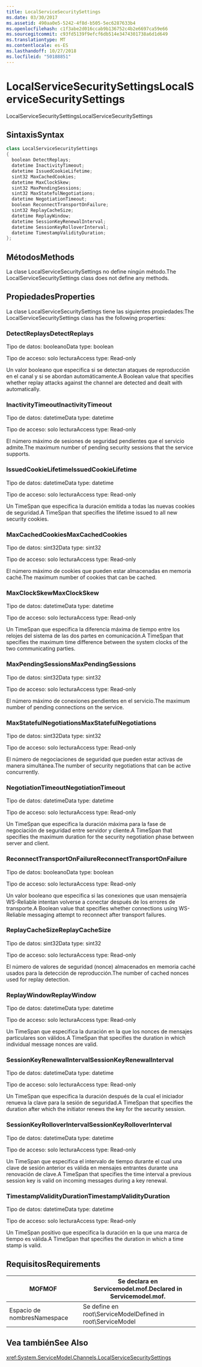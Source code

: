 ```yaml
---
title: LocalServiceSecuritySettings
ms.date: 03/30/2017
ms.assetid: 490aa0e5-5242-4f8d-b505-5ec6287633b4
ms.openlocfilehash: c1f3abe2d016ccab9b136752c4b2e6697ca59e66
ms.sourcegitcommit: c93fd5139f9efcf6db514e3474301738a6d1d649
ms.translationtype: MT
ms.contentlocale: es-ES
ms.lasthandoff: 10/27/2018
ms.locfileid: "50188851"
---
```

# <a name="localservicesecuritysettings"></a><span data-ttu-id="4b404-102">LocalServiceSecuritySettings</span><span class="sxs-lookup"><span data-stu-id="4b404-102">LocalServiceSecuritySettings</span></span>
<span data-ttu-id="4b404-103">LocalServiceSecuritySettings</span><span class="sxs-lookup"><span data-stu-id="4b404-103">LocalServiceSecuritySettings</span></span>  
  
## <a name="syntax"></a><span data-ttu-id="4b404-104">Sintaxis</span><span class="sxs-lookup"><span data-stu-id="4b404-104">Syntax</span></span>  
  
```csharp
class LocalServiceSecuritySettings  
{  
  boolean DetectReplays;  
  datetime InactivityTimeout;  
  datetime IssuedCookieLifetime;  
  sint32 MaxCachedCookies;  
  datetime MaxClockSkew;  
  sint32 MaxPendingSessions;  
  sint32 MaxStatefulNegotiations;  
  datetime NegotiationTimeout;  
  boolean ReconnectTransportOnFailure;  
  sint32 ReplayCacheSize;  
  datetime ReplayWindow;  
  datetime SessionKeyRenewalInterval;  
  datetime SessionKeyRolloverInterval;  
  datetime TimestampValidityDuration;  
};  
```  
  
## <a name="methods"></a><span data-ttu-id="4b404-105">Métodos</span><span class="sxs-lookup"><span data-stu-id="4b404-105">Methods</span></span>  
 <span data-ttu-id="4b404-106">La clase LocalServiceSecuritySettings no define ningún método.</span><span class="sxs-lookup"><span data-stu-id="4b404-106">The LocalServiceSecuritySettings class does not define any methods.</span></span>  
  
## <a name="properties"></a><span data-ttu-id="4b404-107">Propiedades</span><span class="sxs-lookup"><span data-stu-id="4b404-107">Properties</span></span>  
 <span data-ttu-id="4b404-108">La clase LocalServiceSecuritySettings tiene las siguientes propiedades:</span><span class="sxs-lookup"><span data-stu-id="4b404-108">The LocalServiceSecuritySettings class has the following properties:</span></span>  
  
### <a name="detectreplays"></a><span data-ttu-id="4b404-109">DetectReplays</span><span class="sxs-lookup"><span data-stu-id="4b404-109">DetectReplays</span></span>  
 <span data-ttu-id="4b404-110">Tipo de datos: booleano</span><span class="sxs-lookup"><span data-stu-id="4b404-110">Data type: boolean</span></span>  
  
 <span data-ttu-id="4b404-111">Tipo de acceso: solo lectura</span><span class="sxs-lookup"><span data-stu-id="4b404-111">Access type: Read-only</span></span>  
  
 <span data-ttu-id="4b404-112">Un valor booleano que especifica si se detectan ataques de reproducción en el canal y si se abordan automáticamente.</span><span class="sxs-lookup"><span data-stu-id="4b404-112">A Boolean value that specifies whether replay attacks against the channel are detected and dealt with automatically.</span></span>  
  
### <a name="inactivitytimeout"></a><span data-ttu-id="4b404-113">InactivityTimeout</span><span class="sxs-lookup"><span data-stu-id="4b404-113">InactivityTimeout</span></span>  
 <span data-ttu-id="4b404-114">Tipo de datos: datetime</span><span class="sxs-lookup"><span data-stu-id="4b404-114">Data type: datetime</span></span>  
  
 <span data-ttu-id="4b404-115">Tipo de acceso: solo lectura</span><span class="sxs-lookup"><span data-stu-id="4b404-115">Access type: Read-only</span></span>  
  
 <span data-ttu-id="4b404-116">El número máximo de sesiones de seguridad pendientes que el servicio admite.</span><span class="sxs-lookup"><span data-stu-id="4b404-116">The maximum number of pending security sessions that the service supports.</span></span>  
  
### <a name="issuedcookielifetime"></a><span data-ttu-id="4b404-117">IssuedCookieLifetime</span><span class="sxs-lookup"><span data-stu-id="4b404-117">IssuedCookieLifetime</span></span>  
 <span data-ttu-id="4b404-118">Tipo de datos: datetime</span><span class="sxs-lookup"><span data-stu-id="4b404-118">Data type: datetime</span></span>  
  
 <span data-ttu-id="4b404-119">Tipo de acceso: solo lectura</span><span class="sxs-lookup"><span data-stu-id="4b404-119">Access type: Read-only</span></span>  
  
 <span data-ttu-id="4b404-120">Un TimeSpan que especifica la duración emitida a todas las nuevas cookies de seguridad.</span><span class="sxs-lookup"><span data-stu-id="4b404-120">A TimeSpan that specifies the lifetime issued to all new security cookies.</span></span>  
  
### <a name="maxcachedcookies"></a><span data-ttu-id="4b404-121">MaxCachedCookies</span><span class="sxs-lookup"><span data-stu-id="4b404-121">MaxCachedCookies</span></span>  
 <span data-ttu-id="4b404-122">Tipo de datos: sint32</span><span class="sxs-lookup"><span data-stu-id="4b404-122">Data type: sint32</span></span>  
  
 <span data-ttu-id="4b404-123">Tipo de acceso: solo lectura</span><span class="sxs-lookup"><span data-stu-id="4b404-123">Access type: Read-only</span></span>  
  
 <span data-ttu-id="4b404-124">El número máximo de cookies que pueden estar almacenadas en memoria caché.</span><span class="sxs-lookup"><span data-stu-id="4b404-124">The maximum number of cookies that can be cached.</span></span>  
  
### <a name="maxclockskew"></a><span data-ttu-id="4b404-125">MaxClockSkew</span><span class="sxs-lookup"><span data-stu-id="4b404-125">MaxClockSkew</span></span>  
 <span data-ttu-id="4b404-126">Tipo de datos: datetime</span><span class="sxs-lookup"><span data-stu-id="4b404-126">Data type: datetime</span></span>  
  
 <span data-ttu-id="4b404-127">Tipo de acceso: solo lectura</span><span class="sxs-lookup"><span data-stu-id="4b404-127">Access type: Read-only</span></span>  
  
 <span data-ttu-id="4b404-128">Un TimeSpan que especifica la diferencia máxima de tiempo entre los relojes del sistema de las dos partes en comunicación.</span><span class="sxs-lookup"><span data-stu-id="4b404-128">A TimeSpan that specifies the maximum time difference between the system clocks of the two communicating parties.</span></span>  
  
### <a name="maxpendingsessions"></a><span data-ttu-id="4b404-129">MaxPendingSessions</span><span class="sxs-lookup"><span data-stu-id="4b404-129">MaxPendingSessions</span></span>  
 <span data-ttu-id="4b404-130">Tipo de datos: sint32</span><span class="sxs-lookup"><span data-stu-id="4b404-130">Data type: sint32</span></span>  
  
 <span data-ttu-id="4b404-131">Tipo de acceso: solo lectura</span><span class="sxs-lookup"><span data-stu-id="4b404-131">Access type: Read-only</span></span>  
  
 <span data-ttu-id="4b404-132">El número máximo de conexiones pendientes en el servicio.</span><span class="sxs-lookup"><span data-stu-id="4b404-132">The maximum number of pending connections on the service.</span></span>  
  
### <a name="maxstatefulnegotiations"></a><span data-ttu-id="4b404-133">MaxStatefulNegotiations</span><span class="sxs-lookup"><span data-stu-id="4b404-133">MaxStatefulNegotiations</span></span>  
 <span data-ttu-id="4b404-134">Tipo de datos: sint32</span><span class="sxs-lookup"><span data-stu-id="4b404-134">Data type: sint32</span></span>  
  
 <span data-ttu-id="4b404-135">Tipo de acceso: solo lectura</span><span class="sxs-lookup"><span data-stu-id="4b404-135">Access type: Read-only</span></span>  
  
 <span data-ttu-id="4b404-136">El número de negociaciones de seguridad que pueden estar activas de manera simultánea.</span><span class="sxs-lookup"><span data-stu-id="4b404-136">The number of security negotiations that can be active concurrently.</span></span>  
  
### <a name="negotiationtimeout"></a><span data-ttu-id="4b404-137">NegotiationTimeout</span><span class="sxs-lookup"><span data-stu-id="4b404-137">NegotiationTimeout</span></span>  
 <span data-ttu-id="4b404-138">Tipo de datos: datetime</span><span class="sxs-lookup"><span data-stu-id="4b404-138">Data type: datetime</span></span>  
  
 <span data-ttu-id="4b404-139">Tipo de acceso: solo lectura</span><span class="sxs-lookup"><span data-stu-id="4b404-139">Access type: Read-only</span></span>  
  
 <span data-ttu-id="4b404-140">Un TimeSpan que especifica la duración máxima para la fase de negociación de seguridad entre servidor y cliente.</span><span class="sxs-lookup"><span data-stu-id="4b404-140">A TimeSpan that specifies the maximum duration for the security negotiation phase between server and client.</span></span>  
  
### <a name="reconnecttransportonfailure"></a><span data-ttu-id="4b404-141">ReconnectTransportOnFailure</span><span class="sxs-lookup"><span data-stu-id="4b404-141">ReconnectTransportOnFailure</span></span>  
 <span data-ttu-id="4b404-142">Tipo de datos: booleano</span><span class="sxs-lookup"><span data-stu-id="4b404-142">Data type: boolean</span></span>  
  
 <span data-ttu-id="4b404-143">Tipo de acceso: solo lectura</span><span class="sxs-lookup"><span data-stu-id="4b404-143">Access type: Read-only</span></span>  
  
 <span data-ttu-id="4b404-144">Un valor booleano que especifica si las conexiones que usan mensajería WS-Reliable intentan volverse a conectar después de los errores de transporte.</span><span class="sxs-lookup"><span data-stu-id="4b404-144">A Boolean value that specifies whether connections using WS-Reliable messaging attempt to reconnect after transport failures.</span></span>  
  
### <a name="replaycachesize"></a><span data-ttu-id="4b404-145">ReplayCacheSize</span><span class="sxs-lookup"><span data-stu-id="4b404-145">ReplayCacheSize</span></span>  
 <span data-ttu-id="4b404-146">Tipo de datos: sint32</span><span class="sxs-lookup"><span data-stu-id="4b404-146">Data type: sint32</span></span>  
  
 <span data-ttu-id="4b404-147">Tipo de acceso: solo lectura</span><span class="sxs-lookup"><span data-stu-id="4b404-147">Access type: Read-only</span></span>  
  
 <span data-ttu-id="4b404-148">El número de valores de seguridad (nonce) almacenados en memoria caché usados para la detección de reproducción.</span><span class="sxs-lookup"><span data-stu-id="4b404-148">The number of cached nonces used for replay detection.</span></span>  
  
### <a name="replaywindow"></a><span data-ttu-id="4b404-149">ReplayWindow</span><span class="sxs-lookup"><span data-stu-id="4b404-149">ReplayWindow</span></span>  
 <span data-ttu-id="4b404-150">Tipo de datos: datetime</span><span class="sxs-lookup"><span data-stu-id="4b404-150">Data type: datetime</span></span>  
  
 <span data-ttu-id="4b404-151">Tipo de acceso: solo lectura</span><span class="sxs-lookup"><span data-stu-id="4b404-151">Access type: Read-only</span></span>  
  
 <span data-ttu-id="4b404-152">Un TimeSpan que especifica la duración en la que los nonces de mensajes particulares son válidos.</span><span class="sxs-lookup"><span data-stu-id="4b404-152">A TimeSpan that specifies the duration in which individual message nonces are valid.</span></span>  
  
### <a name="sessionkeyrenewalinterval"></a><span data-ttu-id="4b404-153">SessionKeyRenewalInterval</span><span class="sxs-lookup"><span data-stu-id="4b404-153">SessionKeyRenewalInterval</span></span>  
 <span data-ttu-id="4b404-154">Tipo de datos: datetime</span><span class="sxs-lookup"><span data-stu-id="4b404-154">Data type: datetime</span></span>  
  
 <span data-ttu-id="4b404-155">Tipo de acceso: solo lectura</span><span class="sxs-lookup"><span data-stu-id="4b404-155">Access type: Read-only</span></span>  
  
 <span data-ttu-id="4b404-156">Un TimeSpan que especifica la duración después de la cual el iniciador renueva la clave para la sesión de seguridad.</span><span class="sxs-lookup"><span data-stu-id="4b404-156">A TimeSpan that specifies the duration after which the initiator renews the key for the security session.</span></span>  
  
### <a name="sessionkeyrolloverinterval"></a><span data-ttu-id="4b404-157">SessionKeyRolloverInterval</span><span class="sxs-lookup"><span data-stu-id="4b404-157">SessionKeyRolloverInterval</span></span>  
 <span data-ttu-id="4b404-158">Tipo de datos: datetime</span><span class="sxs-lookup"><span data-stu-id="4b404-158">Data type: datetime</span></span>  
  
 <span data-ttu-id="4b404-159">Tipo de acceso: solo lectura</span><span class="sxs-lookup"><span data-stu-id="4b404-159">Access type: Read-only</span></span>  
  
 <span data-ttu-id="4b404-160">Un TimeSpan que especifica el intervalo de tiempo durante el cual una clave de sesión anterior es válida en mensajes entrantes durante una renovación de clave.</span><span class="sxs-lookup"><span data-stu-id="4b404-160">A TimeSpan that specifies the time interval a previous session key is valid on incoming messages during a key renewal.</span></span>  
  
### <a name="timestampvalidityduration"></a><span data-ttu-id="4b404-161">TimestampValidityDuration</span><span class="sxs-lookup"><span data-stu-id="4b404-161">TimestampValidityDuration</span></span>  
 <span data-ttu-id="4b404-162">Tipo de datos: datetime</span><span class="sxs-lookup"><span data-stu-id="4b404-162">Data type: datetime</span></span>  
  
 <span data-ttu-id="4b404-163">Tipo de acceso: solo lectura</span><span class="sxs-lookup"><span data-stu-id="4b404-163">Access type: Read-only</span></span>  
  
 <span data-ttu-id="4b404-164">Un TimeSpan positivo que especifica la duración en la que una marca de tiempo es válida.</span><span class="sxs-lookup"><span data-stu-id="4b404-164">A TimeSpan that specifies the duration in which a time stamp is valid.</span></span>  
  
## <a name="requirements"></a><span data-ttu-id="4b404-165">Requisitos</span><span class="sxs-lookup"><span data-stu-id="4b404-165">Requirements</span></span>  
  
|<span data-ttu-id="4b404-166">MOF</span><span class="sxs-lookup"><span data-stu-id="4b404-166">MOF</span></span>|<span data-ttu-id="4b404-167">Se declara en Servicemodel.mof.</span><span class="sxs-lookup"><span data-stu-id="4b404-167">Declared in Servicemodel.mof.</span></span>|  
|---------|-----------------------------------|  
|<span data-ttu-id="4b404-168">Espacio de nombres</span><span class="sxs-lookup"><span data-stu-id="4b404-168">Namespace</span></span>|<span data-ttu-id="4b404-169">Se define en root\ServiceModel</span><span class="sxs-lookup"><span data-stu-id="4b404-169">Defined in root\ServiceModel</span></span>|  
  
## <a name="see-also"></a><span data-ttu-id="4b404-170">Vea también</span><span class="sxs-lookup"><span data-stu-id="4b404-170">See Also</span></span>  
 <xref:System.ServiceModel.Channels.LocalServiceSecuritySettings>
